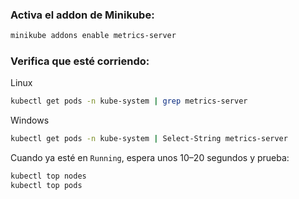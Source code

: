 ### Activa el addon de Minikube:

```bash
minikube addons enable metrics-server
```

### Verifica que esté corriendo:

Linux
```bash
kubectl get pods -n kube-system | grep metrics-server
```
Windows
```sh
kubectl get pods -n kube-system | Select-String metrics-server
```

Cuando ya esté en `Running`, espera unos 10–20 segundos y prueba:

```bash
kubectl top nodes
kubectl top pods
```

